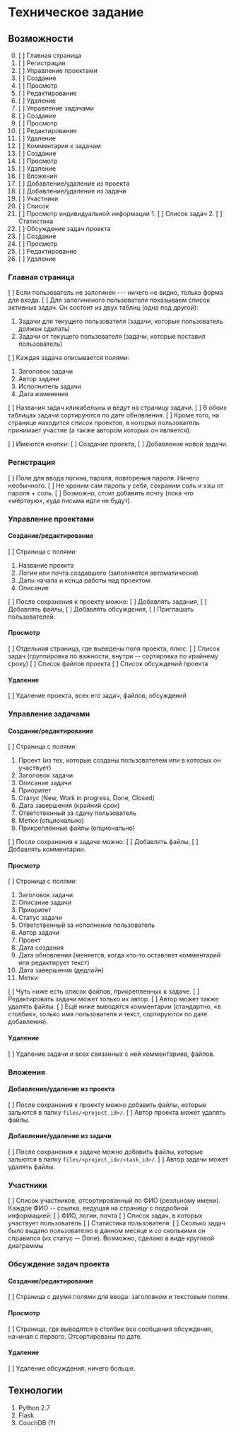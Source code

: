 # Техническое задание

## Возможности
0. [ ] Главная страница
1. [ ] Регистрация
2. [ ] Управление проектами
  1. [ ] Создание
  2. [ ] Просмотр
  3. [ ] Редактирование
  4. [ ] Удаление
3. [ ] Управление задачами
  1. [ ] Создание
  2. [ ] Просмотр
  3. [ ] Редактирование
  4. [ ] Удаление
4. [ ] Комментарии к задачам
  1. [ ] Создание
  2. [ ] Просмотр
  3. [ ] Удаление
5. [ ] Вложения
  1. [ ] Добавление/удаление из проекта
  2. [ ] Добавление/удаление из задачи
6. [ ] Участники
  1. [ ] Список
  2. [ ] Просмотр индивидуальной информации
    1. [ ] Список задач
    2. [ ] Статистика
7. [ ] Обсуждение задач проекта
  1. [ ] Создание
  2. [ ] Просмотр
  3. [ ] Редактирование
  4. [ ] Удаление


### Главная страница
[ ] Если пользователь не залогинен --- ничего не видно, только форма для входа.
[ ] Для залогиненого пользователя показываем список активных задач. Он состоит из двух таблиц (одна под другой):

1. Задачи для текущего пользователя (задачи, которые пользователь должен сделать)
2. Задачи от текущего пользователя (задачи, которые поставил пользователь)

[ ] Каждая задача описывается полями:

1. Заголовок задачи
2. Автор задачи
3. Исполнитель задачи
4. Дата изменения

[ ] Названия задач кликабельны и ведут на страницу задачи.
[ ] В обоих таблицах задачи сортируются по дате обновления.
[ ] Кроме того, на странице находится список проектов, в которых пользователь принимает участие (а также автором которых он является).

[ ] Имеются кнопки:
  [ ] Создание проекта,
  [ ] Добавление новой задачи.


### Регистрация
[ ] Поле для ввода логина, пароля, повторения пароля. Ничего необычного.
[ ] Не храним сам пароль у себя, сохраним соль и хэш от пароля + соль.
[ ] Возможно, стоит добавить почту (пока что «мёртвую», куда письма идти не будут).


### Управление проектами

#### Создание/редактирование
[ ] Страница с полями:
1. Название проекта
2. Логин или почта создавшего (заполняется автоматически)
3. Даты начала и конца работы над проектом
4. Описание

[ ] После сохранения к проекту можно:
  [ ] Добавлять задания,
  [ ] Добавлять файлы,
  [ ] Добавлять обсуждения,
  [ ] Приглашать пользователей.

#### Просмотр
[ ] Отдельная страница, где выведены поля проекта, плюс:
  [ ] Список задач (группировка по важности, внутри -- сортировка по крайнему сроку)
  [ ] Список файлов проекта
  [ ] Список обсуждений проекта

#### Удаление
[ ] Удаление проекта, всех его задач, файлов, обсуждений


### Управление задачами

#### Создание/редактирование
[ ] Страница с полями:

1. Проект (из тех, которые созданы пользователем или в которых он участвует)
2. Заголовок задачи
3. Описание задачи
4. Приоритет
5. Статус (New, Work in progress, Done, Closed)
5. Дата завершения (крайний срок)
6. Ответственный за сдачу пользователь
7. Метки (опционально)
8. Прикреплённые файлы (опционально)

[ ] После сохранения к задаче можно:
  [ ] Добавлять файлы,
  [ ] Добавлять комментарии.

#### Просмотр
[ ] Страница с полями:

1. Заголовок задачи
2. Описание задачи
3. Приоритет
4. Статус задачи
5. Ответственный за исполнение пользователь
6. Автор задачи
7. Проект
8. Дата создания
9. Дата обновления (меняется, когда кто-то оставляет комментарий или редактирует текст)
10. Дата завершения (дедлайн)
11. Метки

[ ] Чуть ниже есть список файлов, прикрепленных к задаче.
[ ] Редактировать задачи может только их автор.
[ ] Автор может также удалять файлы.
[ ] Ещё ниже выводятся комментарии (стандартно, «в столбик», только имя пользователя и текст, сортируются по дате добавления).


#### Удаление
[ ] Удаление задачи и всех связанных с ней комментариев, файлов.


### Вложения

#### Добавление/удаление из проекта
[ ] После сохранения к проекту можно добавить файлы, которые зальются в папку `files/<project_id>/`.
[ ] Автор проекта может удалять файлы.

#### Добавление/удаление из задачи
[ ] После сохранения к задаче можно добавить файлы, которые зальются в папку `files/<project_id>/<task_id>/`.
[ ] Автор задачи может удалять файлы.


### Участники
[ ] Список участников, отсортированный по ФИО (реальному имени). Каждое ФИО -- ссылка, ведущая на страницу с подробной информацией:
  [ ] ФИО, логин, почта
  [ ] Список задач, в которых участвует пользователь
  [ ] Статистика пользователя:
    [ ] Сколько задач было выдано пользователю в данном месяце и со сколькими он справился (их статус -- Done). Возможно, сделано в виде круговой диаграммы


### Обсуждение задач проекта

#### Создание/редактирование
[ ] Страница с двумя полями для ввода: заголовком и текстовым полем.

#### Просмотр
[ ] Страница, где выводятся в столбик все сообщения обсуждения, начиная с первого. Отсортированы по дате.

#### Удаление
[ ] Удаление обсуждения, ничего больше.


## Технологии
1. Python 2.7
2. Flask
3. CouchDB (?)
